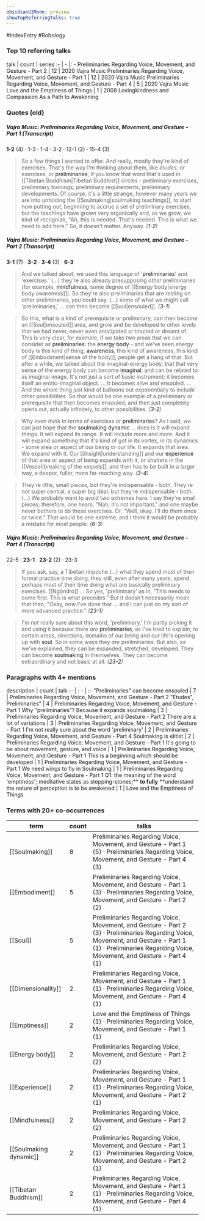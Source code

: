 ```yaml
---
obsidianUIMode: preview
showTopReferringTalks: true
---
```

#IndexEntry #Robology

### Top 10 referring talks
talk | count | series
:- | - |: -
<a data-href="Preliminaries Regarding Voice, Movement, and Gesture - Part 2" class="internal-link">Preliminaries Regarding Voice, Movement, and Gesture - Part 2</a> | 12 | <a data-href="2020 Vajra Music" class="internal-link">2020 Vajra Music</a>
<a data-href="Preliminaries Regarding Voice, Movement, and Gesture - Part 1" class="internal-link">Preliminaries Regarding Voice, Movement, and Gesture - Part 1</a> | 12 | <a data-href="2020 Vajra Music" class="internal-link">2020 Vajra Music</a>
<a data-href="Preliminaries Regarding Voice, Movement, and Gesture - Part 4" class="internal-link">Preliminaries Regarding Voice, Movement, and Gesture - Part 4</a> | 5 | <a data-href="2020 Vajra Music" class="internal-link">2020 Vajra Music</a>
<a data-href="Love and the Emptiness of Things" class="internal-link">Love and the Emptiness of Things</a> | 1 | <a data-href="2008 Lovingkindness and Compassion As a Path to Awakening" class="internal-link">2008 Lovingkindness and Compassion As a Path to Awakening</a>

### Quotes (old)
##### Vajra Music: Preliminaries Regarding Voice, Movement, and Gesture - Part 1 <a aria-label-position="top" aria-label="0301 Preliminaries Regarding Voice, Movement, and Gesture - Part 1" data-href="0301 Preliminaries Regarding Voice, Movement, and Gesture - Part 1" class="internal-link">(Transcript)</a>
<span class="counts">**<a aria-label-position="top" aria-label="0301 Preliminaries Regarding Voice, Movement, and Gesture - Part 1 > 1-2" data-href="0301 Preliminaries Regarding Voice, Movement, and Gesture - Part 1#1-2" class="internal-link">1-2</a>** (4) · <a aria-label-position="top" aria-label="0301 Preliminaries Regarding Voice, Movement, and Gesture - Part 1 > 1-3" data-href="0301 Preliminaries Regarding Voice, Movement, and Gesture - Part 1#1-3" class="internal-link">1-3</a> · <a aria-label-position="top" aria-label="0301 Preliminaries Regarding Voice, Movement, and Gesture - Part 1 > 1-4" data-href="0301 Preliminaries Regarding Voice, Movement, and Gesture - Part 1#1-4" class="internal-link">1-4</a> · <a aria-label-position="top" aria-label="0301 Preliminaries Regarding Voice, Movement, and Gesture - Part 1 > 3-2" data-href="0301 Preliminaries Regarding Voice, Movement, and Gesture - Part 1#3-2" class="internal-link">3-2</a> · <a aria-label-position="top" aria-label="0301 Preliminaries Regarding Voice, Movement, and Gesture - Part 1 > 12-1" data-href="0301 Preliminaries Regarding Voice, Movement, and Gesture - Part 1#12-1" class="internal-link">12-1</a> (2) · <a aria-label-position="top" aria-label="0301 Preliminaries Regarding Voice, Movement, and Gesture - Part 1 > 15-4" data-href="0301 Preliminaries Regarding Voice, Movement, and Gesture - Part 1#15-4" class="internal-link">15-4</a> (3)</span>

> So a few things I wanted to offer. And really, mostly they're kind of exercises. That's the way I'm thinking about them, like _études_, or exercises, or <a data-href="preliminaries" class="internal-link">preliminaries</a>, if you know that word that's used in [[Tibetan Buddhism|Tibetan Buddhist]] circles - preliminary exercises, preliminary trainings, preliminary requirements, preliminary developments. Of course, it's a little strange, however many years we are into unfolding the [[Soulmaking|soulmaking teachings]], to start now putting out, beginning to accrue a set of preliminary exercises, but the teachings have grown very organically and, as we grow, we kind of recognize, "Ah, this is needed. That's needed. This is what we need to add here." So, it doesn't matter. Anyway. _(<a aria-label-position="top" aria-label="0301 Preliminaries Regarding Voice, Movement, and Gesture - Part 1 > 1-2" data-href="0301 Preliminaries Regarding Voice, Movement, and Gesture - Part 1#1-2" class="internal-link">1-2</a>)_

##### Vajra Music: Preliminaries Regarding Voice, Movement, and Gesture - Part 2 <a aria-label-position="top" aria-label="0302 Preliminaries Regarding Voice, Movement, and Gesture - Part 2" data-href="0302 Preliminaries Regarding Voice, Movement, and Gesture - Part 2" class="internal-link">(Transcript)</a>
<span class="counts">**<a aria-label-position="top" aria-label="0302 Preliminaries Regarding Voice, Movement, and Gesture - Part 2 > 3-1" data-href="0302 Preliminaries Regarding Voice, Movement, and Gesture - Part 2#3-1" class="internal-link">3-1</a>** (7) · **<a aria-label-position="top" aria-label="0302 Preliminaries Regarding Voice, Movement, and Gesture - Part 2 > 3-2" data-href="0302 Preliminaries Regarding Voice, Movement, and Gesture - Part 2#3-2" class="internal-link">3-2</a>** · **<a aria-label-position="top" aria-label="0302 Preliminaries Regarding Voice, Movement, and Gesture - Part 2 > 3-4" data-href="0302 Preliminaries Regarding Voice, Movement, and Gesture - Part 2#3-4" class="internal-link">3-4</a>** (3) · **<a aria-label-position="top" aria-label="0302 Preliminaries Regarding Voice, Movement, and Gesture - Part 2 > 6-3" data-href="0302 Preliminaries Regarding Voice, Movement, and Gesture - Part 2#6-3" class="internal-link">6-3</a>**</span>

> And we talked about, we used this language of '<a data-href="preliminaries" class="internal-link">preliminaries</a>' and 'exercises.' (...) they're also already presupposing _other_ preliminaries (for example, <a data-href="mindfulness" class="internal-link">mindfulness</a>, some degree of [[Energy body|energy body awareness]]). So they're also preliminaries that are resting on other preliminaries, you could say. (...) some of what we might call 'preliminaries,' ... can then become [[Soul|ensouled]].  _(<a aria-label-position="top" aria-label="0302 Preliminaries Regarding Voice, Movement, and Gesture - Part 2 > 3-1" data-href="0302 Preliminaries Regarding Voice, Movement, and Gesture - Part 2#3-1" class="internal-link">3-1</a>)_

> So this, what is a kind of prerequisite or preliminary, can then become an [[Soul|ensouled]] area, and grow and be developed to other levels that we had never, never even anticipated or intuited or dreamt of. This is very clear, for example, if we take two areas that we can consider as <a data-href="preliminaries" class="internal-link">preliminaries</a>: the <a data-href="energy body" class="internal-link">energy body</a> - and we've seen energy body is this kind of thing, <a data-href="awareness" class="internal-link">awareness</a>, this kind of awareness, this kind of [[Embodiment|sense of the body]]; people get a hang of that. But after a while, we talked about the imaginal-energy body, that that very sense of the energy body can become <a data-href="imaginal" class="internal-link">imaginal</a>, and can be related to as imaginal image. It's not just a sort of basic instrument; it becomes itself an erotic-imaginal object. ... It becomes alive and ensouled. ...  And the whole thing just kind of balloons out exponentially to include other possibilities. So that would be one example of a preliminary or prerequisite that then becomes ensouled, and then just completely opens out, actually infinitely, to other possibilities. _(<a aria-label-position="top" aria-label="0302 Preliminaries Regarding Voice, Movement, and Gesture - Part 2 > 3-2" data-href="0302 Preliminaries Regarding Voice, Movement, and Gesture - Part 2#3-2" class="internal-link">3-2</a>)_

> Why even _think_ in terms of exercises or <a data-href="preliminaries" class="internal-link">preliminaries</a>? As I said, we can just hope that the <a data-href="soulmaking dynamic" class="internal-link">soulmaking dynamic</a> ... does is it will expand things. It will expand its range. It will include more and more. And it will expand something that it's kind of got in its vortex, in its dynamics - some area or aspect of our being or our life. It expands that area. We expand with it. Our [[Insight|understanding]] and our <a data-href="experience" class="internal-link">experience</a> of that area or aspect of being expands with it, or shatters in the [[Vessel|breaking of the vessels]], and then has to be built in a larger way, a deeper, fuller, more far-reaching way. _(<a aria-label-position="top" aria-label="0302 Preliminaries Regarding Voice, Movement, and Gesture - Part 2 > 3-4" data-href="0302 Preliminaries Regarding Voice, Movement, and Gesture - Part 2#3-4" class="internal-link">3-4</a>)_

> They're little, small pieces, but they're indispensable - both. They're not super central, a super big deal, but they're indispensable - both.(...) We probably want to avoid two extremes here. I say they're small pieces; therefore, one hears, "Nah, it's not important," and one maybe never bothers to do these exercises. Or, "Well, okay. I'll do them once or twice." That would be one extreme, and I think it would be probably a mistake for most people. _(<a aria-label-position="top" aria-label="0302 Preliminaries Regarding Voice, Movement, and Gesture - Part 2 > 6-3" data-href="0302 Preliminaries Regarding Voice, Movement, and Gesture - Part 2#6-3" class="internal-link">6-3</a>)_

##### Vajra Music: Preliminaries Regarding Voice, Movement, and Gesture - Part 4 <a aria-label-position="top" aria-label="0304 Preliminaries Regarding Voice, Movement, and Gesture - Part 4" data-href="0304 Preliminaries Regarding Voice, Movement, and Gesture - Part 4" class="internal-link">(Transcript)</a>
<span class="counts"><a aria-label-position="top" aria-label="0304 Preliminaries Regarding Voice, Movement, and Gesture - Part 4 > 22-5" data-href="0304 Preliminaries Regarding Voice, Movement, and Gesture - Part 4#22-5" class="internal-link">22-5</a> · **<a aria-label-position="top" aria-label="0304 Preliminaries Regarding Voice, Movement, and Gesture - Part 4 > 23-1" data-href="0304 Preliminaries Regarding Voice, Movement, and Gesture - Part 4#23-1" class="internal-link">23-1</a>** · **<a aria-label-position="top" aria-label="0304 Preliminaries Regarding Voice, Movement, and Gesture - Part 4 > 23-2" data-href="0304 Preliminaries Regarding Voice, Movement, and Gesture - Part 4#23-2" class="internal-link">23-2</a>** (2) · <a aria-label-position="top" aria-label="0304 Preliminaries Regarding Voice, Movement, and Gesture - Part 4 > 23-3" data-href="0304 Preliminaries Regarding Voice, Movement, and Gesture - Part 4#23-3" class="internal-link">23-3</a></span>

> If you ask, say, a Tibetan rinpoche (...) what they spend most of their formal practice time doing, they still, even after many years, spend perhaps most of their time doing what are basically preliminary exercises. [[Ngöndro]] ... So yes, 'preliminary' as in, "This needs to come first. This is what precedes." But it doesn't necessarily mean that then, "Okay, now I've done that ... and I can just do my sort of more advanced practice." _(<a aria-label-position="top" aria-label="0304 Preliminaries Regarding Voice, Movement, and Gesture - Part 4 > 23-1" data-href="0304 Preliminaries Regarding Voice, Movement, and Gesture - Part 4#23-1" class="internal-link">23-1</a>)_

> I'm not really sure about this word, 'preliminary.' I'm partly picking it and using it because there _are_ <a data-href="preliminaries" class="internal-link">preliminaries</a>, as I've tried to explain, to certain areas, directions, domains of our being and our life's opening up with <a data-href="soul" class="internal-link">soul</a>. So in some ways they _are_ preliminaries. But also, as we've explained, they can be expanded, stretched, developed. They can become <a data-href="soulmaking" class="internal-link">soulmaking</a> in themselves. They can become extraordinary and not basic at all. _(<a aria-label-position="top" aria-label="0304 Preliminaries Regarding Voice, Movement, and Gesture - Part 4 > 23-2" data-href="0304 Preliminaries Regarding Voice, Movement, and Gesture - Part 4#23-2" class="internal-link">23-2</a>)_

### Paragraphs with 4+ mentions
description | count | talk
:- | : - | :-
<a aria-label-position="top" aria-label="Preliminaries Regarding Voice, Movement, and Gesture - Part 2 > Preliminaries can become ensouled" data-href="Preliminaries Regarding Voice, Movement, and Gesture - Part 2#Preliminaries can become ensouled" class="internal-link">&quot;Preliminaries&quot; can become ensouled</a> | 7 | <a data-href="Preliminaries Regarding Voice, Movement, and Gesture - Part 2" class="internal-link">Preliminaries Regarding Voice, Movement, and Gesture - Part 2</a>
<a aria-label-position="top" aria-label="Preliminaries Regarding Voice, Movement, and Gesture - Part 1 > Études Preliminaries" data-href="Preliminaries Regarding Voice, Movement, and Gesture - Part 1#Études Preliminaries" class="internal-link">&quot;Études&quot;, Preliminaries&quot;</a> | 4 | <a data-href="Preliminaries Regarding Voice, Movement, and Gesture - Part 1" class="internal-link">Preliminaries Regarding Voice, Movement, and Gesture - Part 1</a>
<a aria-label-position="top" aria-label="Preliminaries Regarding Voice, Movement, and Gesture - Part 2 > Why preliminaries Because it expands soulmaking" data-href="Preliminaries Regarding Voice, Movement, and Gesture - Part 2#Why preliminaries Because it expands soulmaking" class="internal-link">Why &quot;preliminaries&quot;? Because it expands soulmaking</a> | 3 | <a data-href="Preliminaries Regarding Voice, Movement, and Gesture - Part 2" class="internal-link">Preliminaries Regarding Voice, Movement, and Gesture - Part 2</a>
<a aria-label-position="top" aria-label="Preliminaries Regarding Voice, Movement, and Gesture - Part 1 > There are a lot of variations" data-href="Preliminaries Regarding Voice, Movement, and Gesture - Part 1#There are a lot of variations" class="internal-link">There are a lot of variations</a> | 3 | <a data-href="Preliminaries Regarding Voice, Movement, and Gesture - Part 1" class="internal-link">Preliminaries Regarding Voice, Movement, and Gesture - Part 1</a>
<a aria-label-position="top" aria-label="Preliminaries Regarding Voice, Movement, and Gesture - Part 4 > Im not really sure about the word preliminary" data-href="Preliminaries Regarding Voice, Movement, and Gesture - Part 4#I'm not really sure about the word 'preliminary'" class="internal-link">I&#x27;m not really sure about the word &#x27;preliminary&#x27;</a> | 2 | <a data-href="Preliminaries Regarding Voice, Movement, and Gesture - Part 4" class="internal-link">Preliminaries Regarding Voice, Movement, and Gesture - Part 4</a>
<a aria-label-position="top" aria-label="Preliminaries Regarding Voice, Movement, and Gesture - Part 1 > Soulmaking is elitist" data-href="Preliminaries Regarding Voice, Movement, and Gesture - Part 1#Soulmaking is elitist" class="internal-link">Soulmaking is elitist</a> | 2 | <a data-href="Preliminaries Regarding Voice, Movement, and Gesture - Part 1" class="internal-link">Preliminaries Regarding Voice, Movement, and Gesture - Part 1</a>
<a aria-label-position="top" aria-label="Preliminaries Regarding Voice, Movement, and Gesture - Part 1 > Its going to be about movement gesture and voice" data-href="Preliminaries Regarding Voice, Movement, and Gesture - Part 1#It's going to be about movement gesture and voice" class="internal-link">It&#x27;s going to be about movement, gesture, and voice</a> | 1 | <a data-href="Preliminaries Regarding Voice, Movement, and Gesture - Part 1" class="internal-link">Preliminaries Regarding Voice, Movement, and Gesture - Part 1</a>
<a aria-label-position="top" aria-label="Preliminaries Regarding Voice, Movement, and Gesture - Part 1 > This is a beginning which should be developed" data-href="Preliminaries Regarding Voice, Movement, and Gesture - Part 1#This is a beginning which should be developed" class="internal-link">This is a beginning which should be developed</a> | 1 | <a data-href="Preliminaries Regarding Voice, Movement, and Gesture - Part 1" class="internal-link">Preliminaries Regarding Voice, Movement, and Gesture - Part 1</a>
<a aria-label-position="top" aria-label="Preliminaries Regarding Voice, Movement, and Gesture - Part 1 > We need wings to fly in Soulmaking" data-href="Preliminaries Regarding Voice, Movement, and Gesture - Part 1#We need wings to fly in Soulmaking" class="internal-link">We need wings to fly in Soulmaking</a> | 1 | <a data-href="Preliminaries Regarding Voice, Movement, and Gesture - Part 1" class="internal-link">Preliminaries Regarding Voice, Movement, and Gesture - Part 1</a>
<a aria-label-position="top" aria-label="Love and the Emptiness of Things > Q1 the meaning of the word emptiness; meditative states as stepping-stones;** **to fully** **understand the nature of perception is to be awakened" data-href="Love and the Emptiness of Things#Q1 the meaning of the word 'emptiness'; meditative states as stepping-stones;** **to fully** **understand the nature of perception is to be awakened" class="internal-link">Q1: the meaning of the word &#x27;emptiness&#x27;; meditative states as stepping-stones;** **to fully** **understand the nature of perception is to be awakened</a> | 1 | <a data-href="Love and the Emptiness of Things" class="internal-link">Love and the Emptiness of Things</a>

### Terms with 20+ co-occurrences
term | count | talks
-|-|-
[[Soulmaking]] | 8 | <span class="counts"><a data-href="Preliminaries Regarding Voice, Movement, and Gesture - Part 1" class="internal-link">Preliminaries Regarding Voice, Movement, and Gesture - Part 1</a> (5) · <a data-href="Preliminaries Regarding Voice, Movement, and Gesture - Part 4" class="internal-link">Preliminaries Regarding Voice, Movement, and Gesture - Part 4</a> (3)</span> 
[[Embodiment]] | 5 | <span class="counts"><a data-href="Preliminaries Regarding Voice, Movement, and Gesture - Part 1" class="internal-link">Preliminaries Regarding Voice, Movement, and Gesture - Part 1</a> (3) · <a data-href="Preliminaries Regarding Voice, Movement, and Gesture - Part 2" class="internal-link">Preliminaries Regarding Voice, Movement, and Gesture - Part 2</a> (2)</span> 
[[Soul]] | 5 | <span class="counts"><a data-href="Preliminaries Regarding Voice, Movement, and Gesture - Part 2" class="internal-link">Preliminaries Regarding Voice, Movement, and Gesture - Part 2</a> (3) · <a data-href="Preliminaries Regarding Voice, Movement, and Gesture - Part 1" class="internal-link">Preliminaries Regarding Voice, Movement, and Gesture - Part 1</a> (1) · <a data-href="Preliminaries Regarding Voice, Movement, and Gesture - Part 4" class="internal-link">Preliminaries Regarding Voice, Movement, and Gesture - Part 4</a> (1)</span> 
[[Dimensionality]] | 2 | <span class="counts"><a data-href="Preliminaries Regarding Voice, Movement, and Gesture - Part 1" class="internal-link">Preliminaries Regarding Voice, Movement, and Gesture - Part 1</a> (1) · <a data-href="Preliminaries Regarding Voice, Movement, and Gesture - Part 4" class="internal-link">Preliminaries Regarding Voice, Movement, and Gesture - Part 4</a> (1)</span> 
[[Emptiness]] | 2 | <span class="counts"><a data-href="Love and the Emptiness of Things" class="internal-link">Love and the Emptiness of Things</a> (1) · <a data-href="Preliminaries Regarding Voice, Movement, and Gesture - Part 1" class="internal-link">Preliminaries Regarding Voice, Movement, and Gesture - Part 1</a> (1)</span> 
[[Energy body]] | 2 | <span class="counts"><a data-href="Preliminaries Regarding Voice, Movement, and Gesture - Part 2" class="internal-link">Preliminaries Regarding Voice, Movement, and Gesture - Part 2</a> (2)</span> 
[[Experience]] | 2 | <span class="counts"><a data-href="Preliminaries Regarding Voice, Movement, and Gesture - Part 1" class="internal-link">Preliminaries Regarding Voice, Movement, and Gesture - Part 1</a> (1) · <a data-href="Preliminaries Regarding Voice, Movement, and Gesture - Part 2" class="internal-link">Preliminaries Regarding Voice, Movement, and Gesture - Part 2</a> (1)</span> 
[[Mindfulness]] | 2 | <span class="counts"><a data-href="Preliminaries Regarding Voice, Movement, and Gesture - Part 2" class="internal-link">Preliminaries Regarding Voice, Movement, and Gesture - Part 2</a> (2)</span> 
[[Soulmaking dynamic]] | 2 | <span class="counts"><a data-href="Preliminaries Regarding Voice, Movement, and Gesture - Part 1" class="internal-link">Preliminaries Regarding Voice, Movement, and Gesture - Part 1</a> (1) · <a data-href="Preliminaries Regarding Voice, Movement, and Gesture - Part 2" class="internal-link">Preliminaries Regarding Voice, Movement, and Gesture - Part 2</a> (1)</span> 
[[Tibetan Buddhism]] | 2 | <span class="counts"><a data-href="Preliminaries Regarding Voice, Movement, and Gesture - Part 1" class="internal-link">Preliminaries Regarding Voice, Movement, and Gesture - Part 1</a> (1) · <a data-href="Preliminaries Regarding Voice, Movement, and Gesture - Part 4" class="internal-link">Preliminaries Regarding Voice, Movement, and Gesture - Part 4</a> (1)</span> 

